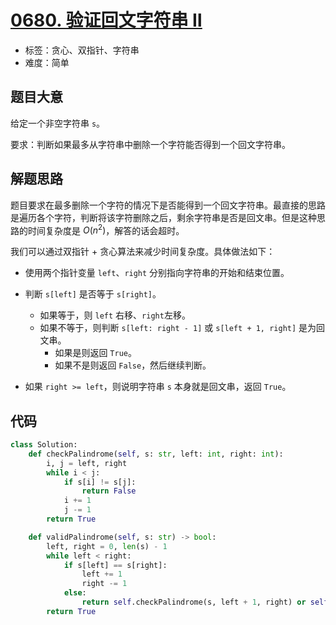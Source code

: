 # [0680. 验证回文字符串 Ⅱ](https://leetcode.cn/problems/valid-palindrome-ii/)

- 标签：贪心、双指针、字符串
- 难度：简单

## 题目大意

给定一个非空字符串 `s`。

要求：判断如果最多从字符串中删除一个字符能否得到一个回文字符串。

## 解题思路

题目要求在最多删除一个字符的情况下是否能得到一个回文字符串。最直接的思路是遍历各个字符，判断将该字符删除之后，剩余字符串是否是回文串。但是这种思路的时间复杂度是 $O(n^2)$，解答的话会超时。

我们可以通过双指针 + 贪心算法来减少时间复杂度。具体做法如下：

- 使用两个指针变量 `left`、`right` 分别指向字符串的开始和结束位置。

- 判断 `s[left]` 是否等于 `s[right]`。
  - 如果等于，则 `left` 右移、`right`左移。
  - 如果不等于，则判断 `s[left: right - 1]` 或 `s[left + 1, right]` 是为回文串。
    - 如果是则返回 `True`。
    - 如果不是则返回 `False`，然后继续判断。
- 如果 `right >= left`，则说明字符串 `s` 本身就是回文串，返回 `True`。

## 代码

```Python
class Solution:
    def checkPalindrome(self, s: str, left: int, right: int):
        i, j = left, right
        while i < j:
            if s[i] != s[j]:
                return False
            i += 1
            j -= 1
        return True

    def validPalindrome(self, s: str) -> bool:
        left, right = 0, len(s) - 1
        while left < right:
            if s[left] == s[right]:
                left += 1
                right -= 1
            else:
                return self.checkPalindrome(s, left + 1, right) or self.checkPalindrome(s, left, right - 1)
        return True
```

